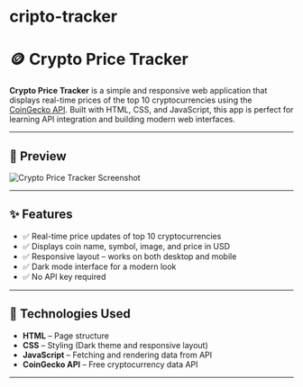 # cripto-tracker
# 🪙 Crypto Price Tracker

**Crypto Price Tracker** is a simple and responsive web application that displays real-time prices of the top 10 cryptocurrencies using the [CoinGecko API](https://www.coingecko.com/en/api). Built with HTML, CSS, and JavaScript, this app is perfect for learning API integration and building modern web interfaces.

---

## 📸 Preview

![Crypto Price Tracker Screenshot](demo.png) <!-- Replace with your actual screenshot file -->

---

## ✨ Features

- ✅ Real-time price updates of top 10 cryptocurrencies
- ✅ Displays coin name, symbol, image, and price in USD
- ✅ Responsive layout – works on both desktop and mobile
- ✅ Dark mode interface for a modern look
- ✅ No API key required

---

## 🚀 Technologies Used

- **HTML** – Page structure
- **CSS** – Styling (Dark theme and responsive layout)
- **JavaScript** – Fetching and rendering data from API
- **CoinGecko API** – Free cryptocurrency data API

---


